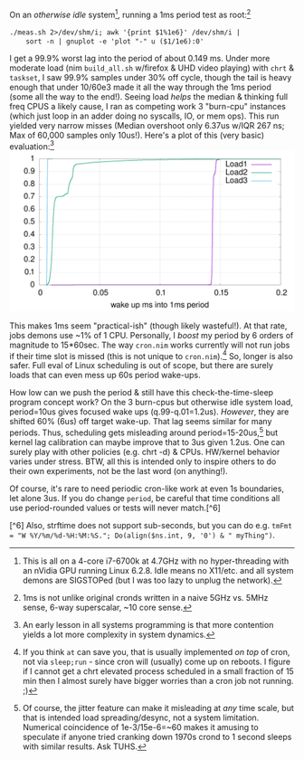 On an *otherwise idle* system[^1], running a 1ms period test as root:[^2]
```
./meas.sh 2>/dev/shm/i; awk '{print $1%1e6}' /dev/shm/i |
    sort -n | gnuplot -e 'plot "-" u ($1/1e6):0'
```
I get a 99.9% worst lag into the period of about 0.149 ms.  Under more moderate
load (nim `build_all.sh` w/firefox & UHD video playing) with `chrt` & `taskset`,
I saw 99.9% samples under 30% off cycle, though the tail is heavy enough that
under 10/60e3 made it all the way through the 1ms period (some all the way to
the end!).  Seeing load *helps* the median & thinking full freq CPUS a likely
cause, I ran as competing work 3 "burn-cpu" instances (which just loop in an
adder doing no syscalls, IO, or mem ops).  This run yielded very narrow misses
(Median overshoot only 6.37us w/IQR 267 ns; Max of 60,000 samples only 10us!).
Here's a plot of this (very basic) evaluation:[^3]
![wakeUps](https://raw.githubusercontent.com/c-blake/cron/main/test/wakeUps.png)

This makes 1ms seem "practical-ish" (though likely wasteful!).  At that rate,
jobs demons use ~1% of 1 CPU.  Personally, I *boost* my period by 6 orders of
magnitude to 15\*60sec.  The way `cron.nim` works currently will not run jobs if
their time slot is missed (this is not unique to `cron.nim`).[^4]  So, longer is
also safer.  Full eval of Linux scheduling is out of scope, but there are surely
loads that can even mess up 60s period wake-ups.

How low can we push the period & still have this check-the-time-sleep program
concept work?  On the 3 burn-cpus but otherwise idle system load, period=10us
gives focused wake ups (q.99-q.01=1.2us).  *However*, they are shifted 60% (6us)
off target wake-up.  That lag seems similar for many periods.  Thus, scheduling
gets misleading around period=15-20us,[^5] but kernel lag calibration can maybe
improve that to 3us given 1.2us.  One can surely play with other policies (e.g.
chrt -d) & CPUs.  HW/kernel behavior varies under stress.  BTW, all this is
intended only to inspire others to do their own experiments, not be the last
word (on anything!).

Of course, it's rare to need periodic cron-like work at even 1s boundaries, let
alone 3us.  If you do change `period`, be careful that time conditions all use
period-rounded values or tests will never match.[^6]

[^1]: This is all on a 4-core i7-6700k at 4.7GHz with no hyper-threading with an
nVidia GPU running Linux 6.2.8.  Idle means no X11/etc. and all system demons
are SIGSTOPed (but I was too lazy to unplug the network).

[^2]: 1ms is not unlike original cronds written in a naive 5GHz vs. 5MHz sense,
6-way superscalar, ~10 core sense.

[^3]: An early lesson in all systems programming is that more contention yields
a lot more complexity in system dynamics.

[^4]: If you think `at` can save you, that is usually implemented *on top* of
cron, not via `sleep;run` - since cron will (usually) come up on reboots.  I
figure if I cannot get a chrt elevated process scheduled in a small fraction of
15 min then I almost surely have bigger worries than a cron job not running. ;)

[^5]: Of course, the jitter feature can make it misleading at *any* time scale,
but that is intended load spreading/desync, not a system limitation.  Numerical
coincidence of 1e-3/15e-6=~60 makes it amusing to speculate if anyone tried
cranking down 1970s crond to 1 second sleeps with similar results.  Ask TUHS.

[^6] Also, strftime does not support sub-seconds, but you can do e.g. `tmFmt =
"W %Y/%m/%d-%H:%M:%S."; Do(align($ns.int, 9, '0') & " myThing")`.
